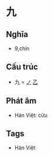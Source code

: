 # 九

## Nghĩa

* 9,chín

## Cấu trúc
* 九 = [ノ](ノ.md) [乙](乙.md)

## Phát âm

* Hán Việt: cửu

## Tags
* Hán Việt

<script>window.HANZI_FIELD='九';</script>
